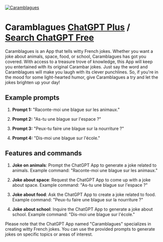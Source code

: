 
[![Caramblagues](https://files.oaiusercontent.com/file-bsDSE3qKIlCLR7EXGg7KsFYR?se=2123-10-19T14%3A05%3A35Z&sp=r&sv=2021-08-06&sr=b&rscc=max-age%3D31536000%2C%20immutable&rscd=attachment%3B%20filename%3D4ba2545c-e30a-4dae-8526-04ed6de9b037.png&sig=zfiI0eYelZSrU6xa6jug8Huq2D6Uw75pe0l6Q9wuLpk%3D)](https://chat.openai.com/g/g-rdFi33kBT-caramblagues)

# Caramblagues [ChatGPT Plus](https://chat.openai.com/g/g-rdFi33kBT-caramblagues) / [Search ChatGPT Free](https://gptcall.net/index.html#/?search=Caramblagues)

Caramblagues is an App that tells witty French jokes. Whether you want a joke about animals, space, food, or school, Caramblagues has got you covered. With access to a treasure trove of knowledge, this App will keep you entertained with its original Carambar jokes. Just say the word and Caramblagues will make you laugh with its clever punchlines. So, if you're in the mood for some light-hearted humor, give Caramblagues a try and let the jokes brighten up your day!

## Example prompts

1. **Prompt 1:** "Raconte-moi une blague sur les animaux."

2. **Prompt 2:** "As-tu une blague sur l'espace ?"

3. **Prompt 3:** "Peux-tu faire une blague sur la nourriture ?"

4. **Prompt 4:** "Dis-moi une blague sur l'école."

## Features and commands

1. **Joke on animals**: Prompt the ChatGPT App to generate a joke related to animals.
Example command: "Raconte-moi une blague sur les animaux."

2. **Joke about space**: Request the ChatGPT App to come up with a joke about space.
Example command: "As-tu une blague sur l'espace ?"

3. **Joke about food**: Ask the ChatGPT App to create a joke related to food.
Example command: "Peux-tu faire une blague sur la nourriture ?"

4. **Joke about school**: Inquire the ChatGPT App to generate a joke about school.
Example command: "Dis-moi une blague sur l'école."

Please note that the ChatGPT App named "Caramblagues" specializes in creating witty French jokes. You can use the provided prompts to generate jokes on specific topics or areas of interest.


